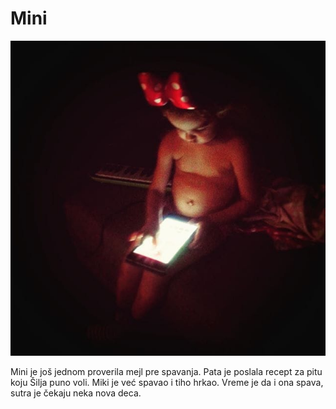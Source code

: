 # Mini

![](mini.jpg)

Mini je još jednom proverila mejl pre spavanja. Pata je poslala recept za pitu koju Šilja puno voli. Miki je već spavao i tiho hrkao. Vreme je da i ona spava,
sutra je čekaju neka nova deca.